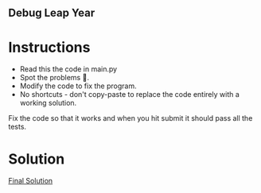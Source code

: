 ## Debug Leap Year

# Instructions

- Read this the code in main.py
- Spot the problems 🐞. 
- Modify the code to fix the program. 
- No shortcuts - don't copy-paste to replace the code entirely with a working solution. 

Fix the code so that it works and when you hit submit it should pass all the tests.

# Solution

[Final Solution](https://github.com/MihirMore/100daysofcode-Python/blob/main/Day-13/day-13-exercise-3/main.py)
